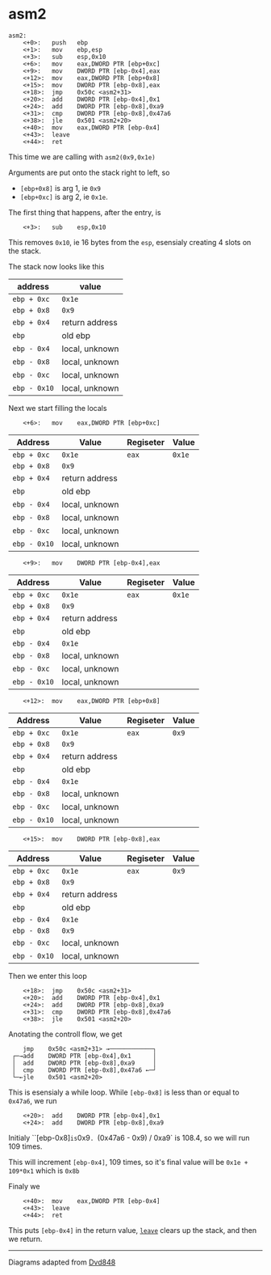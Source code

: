 # asm2

```x86asm
asm2:
	<+0>:	push   ebp
	<+1>:	mov    ebp,esp
	<+3>:	sub    esp,0x10
	<+6>:	mov    eax,DWORD PTR [ebp+0xc]
	<+9>:	mov    DWORD PTR [ebp-0x4],eax
	<+12>:	mov    eax,DWORD PTR [ebp+0x8]
	<+15>:	mov    DWORD PTR [ebp-0x8],eax
	<+18>:	jmp    0x50c <asm2+31>
	<+20>:	add    DWORD PTR [ebp-0x4],0x1
	<+24>:	add    DWORD PTR [ebp-0x8],0xa9
	<+31>:	cmp    DWORD PTR [ebp-0x8],0x47a6
	<+38>:	jle    0x501 <asm2+20>
	<+40>:	mov    eax,DWORD PTR [ebp-0x4]
	<+43>:	leave  
	<+44>:	ret    
```
This time we are calling with `asm2(0x9,0x1e)`

Arguments are put onto the stack right to left, so

- `[ebp+0x8]` is arg 1, ie `0x9`
- `[ebp+0xc]` is arg 2, ie `0x1e`.

The first thing that happens, after the entry, is 
```x86asm
	<+3>:	sub    esp,0x10
```
This removes `0x10`, ie 16 bytes from the `esp`, esensialy creating 4 slots on the stack.

The stack now looks like this

| address      | value          |
|--------------|----------------|
| `ebp + 0xc`  | `0x1e`         |
| `ebp + 0x8`  | `0x9`          |
| `ebp + 0x4`  | return address |
| `ebp`        | old ebp        |
| `ebp - 0x4`  | local, unknown |
| `ebp - 0x8`  | local, unknown |
| `ebp - 0xc`  | local, unknown |
| `ebp - 0x10` | local, unknown |

Next we start filling the locals

```x86asm
	<+6>:	mov    eax,DWORD PTR [ebp+0xc]
```

| Address      | Value          | Regiseter | Value  |
|--------------|----------------|-----------|--------|
| `ebp + 0xc`  | `0x1e`         | `eax`     | `0x1e` |
| `ebp + 0x8`  | `0x9`          |
| `ebp + 0x4`  | return address |
| `ebp`        | old ebp        |
| `ebp - 0x4`  | local, unknown |
| `ebp - 0x8`  | local, unknown |
| `ebp - 0xc`  | local, unknown |
| `ebp - 0x10` | local, unknown |

```x86asm
	<+9>:	mov    DWORD PTR [ebp-0x4],eax
```

| Address      | Value          | Regiseter | Value  |
|--------------|----------------|-----------|--------|
| `ebp + 0xc`  | `0x1e`         | `eax`     | `0x1e` |
| `ebp + 0x8`  | `0x9`          |
| `ebp + 0x4`  | return address |
| `ebp`        | old ebp        |
| `ebp - 0x4`  | `0x1e`         |
| `ebp - 0x8`  | local, unknown |
| `ebp - 0xc`  | local, unknown |
| `ebp - 0x10` | local, unknown |

```x86asm
	<+12>:	mov    eax,DWORD PTR [ebp+0x8]
```

| Address      | Value          | Regiseter | Value  |
|--------------|----------------|-----------|--------|
| `ebp + 0xc`  | `0x1e`         | `eax`     | `0x9`  |
| `ebp + 0x8`  | `0x9`          |
| `ebp + 0x4`  | return address |
| `ebp`        | old ebp        |
| `ebp - 0x4`  | `0x1e`         |
| `ebp - 0x8`  | local, unknown |
| `ebp - 0xc`  | local, unknown |
| `ebp - 0x10` | local, unknown |

```x86asm
    <+15>:	mov    DWORD PTR [ebp-0x8],eax
```

| Address      | Value          | Regiseter | Value  |
|--------------|----------------|-----------|--------|
| `ebp + 0xc`  | `0x1e`         | `eax`     | `0x9`  |
| `ebp + 0x8`  | `0x9`          |
| `ebp + 0x4`  | return address |
| `ebp`        | old ebp        |
| `ebp - 0x4`  | `0x1e`         |
| `ebp - 0x8`  | `0x9`          |
| `ebp - 0xc`  | local, unknown |
| `ebp - 0x10` | local, unknown |

Then we enter this loop

```x86asm
	<+18>:	jmp    0x50c <asm2+31>
	<+20>:	add    DWORD PTR [ebp-0x4],0x1
	<+24>:	add    DWORD PTR [ebp-0x8],0xa9
	<+31>:	cmp    DWORD PTR [ebp-0x8],0x47a6
	<+38>:	jle    0x501 <asm2+20>
```

Anotating the controll flow, we get

```x86asm
	jmp    0x50c <asm2+31> →────────────┐ 
 ┌─→add    DWORD PTR [ebp-0x4],0x1      │
 │  add    DWORD PTR [ebp-0x8],0xa9     │
 │  cmp    DWORD PTR [ebp-0x8],0x47a6 ←─┘
 └─←jle    0x501 <asm2+20>
```

This is esensialy a while loop. While `[ebp-0x8]` is less than or equal to `0x47a6`, we run 

```x86asm
	<+20>:	add    DWORD PTR [ebp-0x4],0x1
	<+24>:	add    DWORD PTR [ebp-0x8],0xa9
```

Initialy ``[ebp-0x8]` is `0x9`. `(0x47a6 - 0x9) / 0xa9` is 108.4, so we will run 109 times.

This will increment `[ebp-0x4]`, 109 times, so it's final value will be `0x1e + 109*0x1` which is `0x8b`

Finaly we

```x86asm
	<+40>:	mov    eax,DWORD PTR [ebp-0x4]
	<+43>:	leave  
	<+44>:	ret   
```
This puts `[ebp-0x4]` in the return value, [`leave`](https://stackoverflow.com/a/29790275/11466826) clears up the stack, and then we return.


---

Diagrams adapted from [Dvd848](https://github.com/Dvd848/CTFs/blob/master/2019_picoCTF/asm2.md)